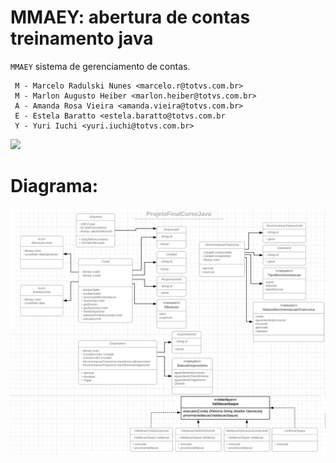 # MMAEY: abertura de contas treinamento java

`MMAEY` sistema de gerenciamento de contas.
     
     M - Marcelo Radulski Nunes <marcelo.r@totvs.com.br>
     M - Marlon Augusto Heiber <marlon.heiber@totvs.com.br>
     A - Amanda Rosa Vieira <amanda.vieira@totvs.com.br>
     E - Estela Baratto <estela.baratto@totvs.com.br
     Y - Yuri Iuchi <yuri.iuchi@totvs.com.br>

![](https://github.com/yuriiuchi/MMAEY/raw/master/screenshots/public.png)

# Diagrama:
![](https://github.com/yuriiuchi/MMAEY/raw/master/screenshots/projeto.png)


